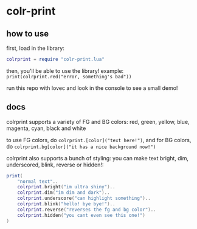 # colr-print

## how to use

first, load in the library:

```lua
colrprint = require "colr-print.lua"
```

then, you'll be able to use the library! example: `print(colrprint.red("error, something's bad"))`

run this repo with lovec and look in the console to see a small demo!

## docs

colrprint supports a variety of FG and BG colors: red, green, yellow, blue, magenta, cyan, black and white

to use FG colors, do `colrprint.[color]("text here!")`, and for BG colors, do `colrprint.bg[color]("it has a nice background now!")`

colrprint also supports a bunch of styling: you can make text bright, dim, underscored, blink, reverse or hidden!:

```lua
print(
    "normal text"..
    colrprint.bright("im ultra shiny")..
    colrprint.dim("im dim and dark")..
    colrprint.underscore("can highlight something")..
    colrprint.blink("hello! bye bye!")..
    colrprint.reverse("reverses the fg and bg color")..
    colrprint.hidden("you cant even see this one!")
)
```
